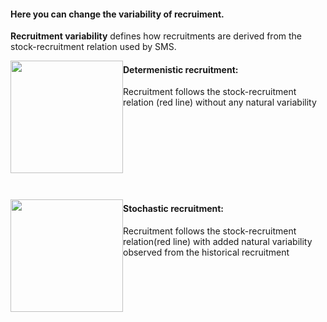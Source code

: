 #### Here you can change the variability of recruiment.

**Recruitment  variability** defines how recruitments are derived from the stock-recruitment relation used by SMS. 



<p> <img src="rec_deter.png"  width="180" height="180" style="float:left" >  <h4>Determenistic recruitment:</h4> Recruitment follows the stock-recruitment relation (red line) without any natural variability

<br> <br> <br> <br> <br> <br> <br>

<p> <img src="rec_stoch.png"  width="180" height="180" style="float:left" >  <h4>Stochastic recruitment:</h4> Recruitment follows the stock-recruitment relation(red line) with added natural variability observed from the historical recruitment

<br> <br> <br> <br> <br> 